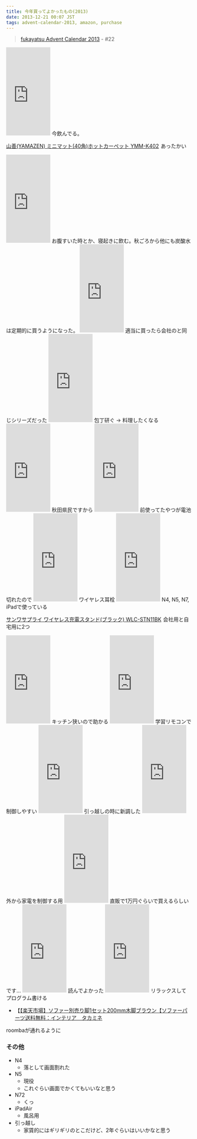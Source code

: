 ```yaml
---
title: 今年買ってよかったもの(2013)
date: 2013-12-21 00:07 JST
tags: advent-calendar-2013, amazon, purchase
---
```


> [fukayatsu Advent Calendar 2013](/2013/11/29/advent-calendar-2013/) - #22

<iframe src="http://rcm-fe.amazon-adsystem.com/e/cm?lt1=_blank&bc1=000000&IS2=1&bg1=FFFFFF&fc1=000000&lc1=0000FF&t=atsfky-22&o=9&p=8&l=as4&m=amazon&f=ifr&ref=ss_til&asins=B004WMS6A8" style="width:120px;height:240px;" scrolling="no" marginwidth="0" marginheight="0" frameborder="0"></iframe>
今飲んでる。

<a href="http://www.amazon.co.jp/gp/product/B005OFZUME/ref=as_li_ss_tl?ie=UTF8&camp=247&creative=7399&creativeASIN=B005OFZUME&linkCode=as2&tag=atsfky-22">山善(YAMAZEN) ミニマット(40角)ホットカーペット YMM-K402</a><img src="http://ir-jp.amazon-adsystem.com/e/ir?t=atsfky-22&l=as2&o=9&a=B005OFZUME" width="1" height="1" border="0" alt="" style="border:none !important; margin:0px !important;" />
あったかい

<iframe src="http://rcm-fe.amazon-adsystem.com/e/cm?lt1=_blank&bc1=000000&IS2=1&bg1=FFFFFF&fc1=000000&lc1=0000FF&t=atsfky-22&o=9&p=8&l=as4&m=amazon&f=ifr&ref=ss_til&asins=B007PM4CBO" style="width:120px;height:240px;" scrolling="no" marginwidth="0" marginheight="0" frameborder="0"></iframe>
お腹すいた時とか、寝起きに飲む。秋ごろから他にも炭酸水は定期的に買うようになった。

<iframe src="http://rcm-fe.amazon-adsystem.com/e/cm?lt1=_blank&bc1=000000&IS2=1&bg1=FFFFFF&fc1=000000&lc1=0000FF&t=atsfky-22&o=9&p=8&l=as4&m=amazon&f=ifr&ref=ss_til&asins=B005ITMRK4" style="width:120px;height:240px;" scrolling="no" marginwidth="0" marginheight="0" frameborder="0"></iframe>
適当に買ったら会社のと同じシリーズだった

<iframe src="http://rcm-fe.amazon-adsystem.com/e/cm?lt1=_blank&bc1=000000&IS2=1&bg1=FFFFFF&fc1=000000&lc1=0000FF&t=atsfky-22&o=9&p=8&l=as4&m=amazon&f=ifr&ref=ss_til&asins=B001TPFT0G" style="width:120px;height:240px;" scrolling="no" marginwidth="0" marginheight="0" frameborder="0"></iframe>
包丁研ぐ -> 料理したくなる

<iframe src="http://rcm-fe.amazon-adsystem.com/e/cm?lt1=_blank&bc1=000000&IS2=1&bg1=FFFFFF&fc1=000000&lc1=0000FF&t=atsfky-22&o=9&p=8&l=as4&m=amazon&f=ifr&ref=ss_til&asins=B009E5SM9I" style="width:120px;height:240px;" scrolling="no" marginwidth="0" marginheight="0" frameborder="0"></iframe>
秋田県民ですから

<iframe src="http://rcm-fe.amazon-adsystem.com/e/cm?lt1=_blank&bc1=000000&IS2=1&bg1=FFFFFF&fc1=000000&lc1=0000FF&t=atsfky-22&o=9&p=8&l=as4&m=amazon&f=ifr&ref=ss_til&asins=B00932BSR0" style="width:120px;height:240px;" scrolling="no" marginwidth="0" marginheight="0" frameborder="0"></iframe>
前使ってたやつが電池切れたので

<iframe src="http://rcm-fe.amazon-adsystem.com/e/cm?lt1=_blank&bc1=000000&IS2=1&bg1=FFFFFF&fc1=000000&lc1=0000FF&t=atsfky-22&o=9&p=8&l=as4&m=amazon&f=ifr&ref=ss_til&asins=B00947PCTE" style="width:120px;height:240px;" scrolling="no" marginwidth="0" marginheight="0" frameborder="0"></iframe>
ワイヤレス耳栓

<iframe src="http://rcm-fe.amazon-adsystem.com/e/cm?lt1=_blank&bc1=000000&IS2=1&bg1=FFFFFF&fc1=000000&lc1=0000FF&t=atsfky-22&o=9&p=8&l=as4&m=amazon&f=ifr&ref=ss_til&asins=B005SK16DW" style="width:120px;height:240px;" scrolling="no" marginwidth="0" marginheight="0" frameborder="0"></iframe>
N4, N5, N7, iPadで使っている

<a href="http://www.amazon.co.jp/gp/product/B007POMTKS/ref=as_li_ss_tl?ie=UTF8&camp=247&creative=7399&creativeASIN=B007POMTKS&linkCode=as2&tag=atsfky-22">サンワサプライ ワイヤレス充電スタンド(ブラック) WLC-STN11BK</a><img src="http://ir-jp.amazon-adsystem.com/e/ir?t=atsfky-22&l=as2&o=9&a=B007POMTKS" width="1" height="1" border="0" alt="" style="border:none !important; margin:0px !important;" />
会社用と自宅用に2つ

<iframe src="http://rcm-fe.amazon-adsystem.com/e/cm?lt1=_blank&bc1=000000&IS2=1&bg1=FFFFFF&fc1=000000&lc1=0000FF&t=atsfky-22&o=9&p=8&l=as4&m=amazon&f=ifr&ref=ss_til&asins=B0048O48RU" style="width:120px;height:240px;" scrolling="no" marginwidth="0" marginheight="0" frameborder="0"></iframe>
キッチン狭いので助かる

<iframe src="http://rcm-fe.amazon-adsystem.com/e/cm?lt1=_blank&bc1=000000&IS2=1&bg1=FFFFFF&fc1=000000&lc1=0000FF&t=atsfky-22&o=9&p=8&l=as4&m=amazon&f=ifr&ref=ss_til&asins=B0092AX79K" style="width:120px;height:240px;" scrolling="no" marginwidth="0" marginheight="0" frameborder="0"></iframe>
学習リモコンで制御しやすい

<iframe src="http://rcm-fe.amazon-adsystem.com/e/cm?lt1=_blank&bc1=000000&IS2=1&bg1=FFFFFF&fc1=000000&lc1=0000FF&t=atsfky-22&o=9&p=8&l=as4&m=amazon&f=ifr&ref=ss_til&asins=B00601CABA" style="width:120px;height:240px;" scrolling="no" marginwidth="0" marginheight="0" frameborder="0"></iframe>
引っ越しの時に新調した

<iframe src="http://rcm-fe.amazon-adsystem.com/e/cm?lt1=_blank&bc1=000000&IS2=1&bg1=FFFFFF&fc1=000000&lc1=0000FF&t=atsfky-22&o=9&p=8&l=as4&m=amazon&f=ifr&ref=ss_til&asins=B0013L6ACM" style="width:120px;height:240px;" scrolling="no" marginwidth="0" marginheight="0" frameborder="0"></iframe>
外から家電を制御する用

<iframe src="http://rcm-fe.amazon-adsystem.com/e/cm?lt1=_blank&bc1=000000&IS2=1&bg1=FFFFFF&fc1=000000&lc1=0000FF&t=atsfky-22&o=9&p=8&l=as4&m=amazon&f=ifr&ref=ss_til&asins=B0053BXBVG" style="width:120px;height:240px;" scrolling="no" marginwidth="0" marginheight="0" frameborder="0"></iframe>
直販で1万円ぐらいで買えるらしいです...

<iframe src="http://rcm-fe.amazon-adsystem.com/e/cm?lt1=_blank&bc1=000000&IS2=1&bg1=FFFFFF&fc1=000000&lc1=0000FF&t=atsfky-22&o=9&p=8&l=as4&m=amazon&f=ifr&ref=ss_til&asins=4274064069" style="width:120px;height:240px;" scrolling="no" marginwidth="0" marginheight="0" frameborder="0"></iframe>
読んでよかった

<iframe src="http://rcm-fe.amazon-adsystem.com/e/cm?lt1=_blank&bc1=000000&IS2=1&bg1=FFFFFF&fc1=000000&lc1=0000FF&t=atsfky-22&o=9&p=8&l=as4&m=amazon&f=ifr&ref=ss_til&asins=B001OFA0MI" style="width:120px;height:240px;" scrolling="no" marginwidth="0" marginheight="0" frameborder="0"></iframe>
リラックスしてプログラム書ける

- 【[【楽天市場】ソファー別売り脚1セット200mm木脚ブラウン【ソファーパーツ送料無料：インテリア　タカミネ](http://item.rakuten.co.jp/takamine/ashi200mm?s-id=top_normal_browsehist)

roombaが通れるように

### その他
- N4
    - 落として画面割れた
- N5
    - 現役
    - これぐらい画面でかくてもいいなと思う
- N72
    - くっ
- iPadAir
    - 風呂用
- 引っ越し
    - 家賃的にはギリギリのとこだけど、2年ぐらいはいいかなと思う




